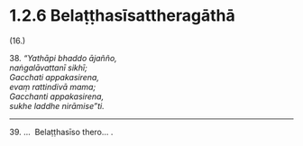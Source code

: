 

# 1.2.6 Belaṭṭhasīsattheragāthā




(16.)

38\. _“Yathāpi bhaddo ājañño,_  
_naṅgalāvattanī sikhī;_  
_Gacchati appakasirena,_  
_evaṃ rattindivā mama;_  
_Gacchanti appakasirena,_  
_sukhe laddhe nirāmise”ti._  


---

39\. …  Belaṭṭhasīso thero… .





